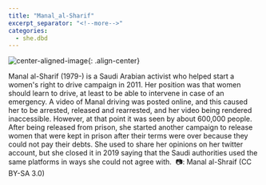 ```yaml
---
title: "Manal_al-Sharif"
excerpt_separator: "<!--more-->"
categories:
  - she.dbd
---
```



![center-aligned-image](https://cdn.pixabay.com/photo/2020/10/26/16/56/man-5687861_1280.png){: .align-center}

Manal al-Sharif (1979-) is a Saudi Arabian activist who helped start a women's right to drive campaign in 2011. Her position was that women should learn to drive, at least to be able to intervene in case of an emergency. A video of Manal driving was posted online, and this caused her to be arrested, released and rearrested, and her video being rendered inaccessible. However, at that point it was seen by about 600,000 people. After being released from prison, she started another campaign to release women that were kept in prison after their terms were over because they could not pay their debts. She used to share her opinions on her twitter account, but she closed it in 2019 saying that the Saudi authorities used the same platforms in ways she could not agree with.⁠
⁠
📷: Manal al-Shraif (CC BY-SA 3.0)⁠

